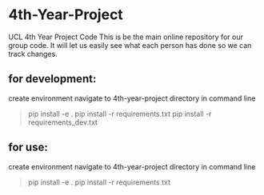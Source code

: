 # 4th-Year-Project

UCL 4th Year Project Code
This is be the main online repository for our group code.
It will let us easily see what each person has done so we can track changes.

## for development:

create environment
navigate to 4th-year-project directory in command line

> pip install -e .
> pip install -r requirements.txt
> pip install -r requirements_dev.txt

## for use:

create environment
navigate to 4th-year-project directory in command line

> pip install -e .
> pip install -r requirements.txt
